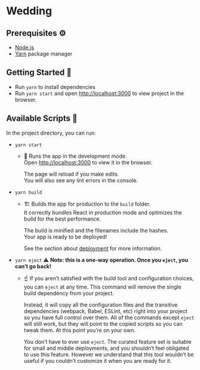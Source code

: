 # Wedding

## Prerequisites ⚙️

- [Node.js](https://nodejs.org/en/download/)
- [Yarn](https://classic.yarnpkg.com/en/docs/getting-started) package manager

## Getting Started 🚀

- Run `yarn` to install dependencies
- Run `yarn start` and open [http://localhost:3000](http://localhost:3000) to view project in the browser.

## Available Scripts 📃

In the project directory, you can run:

- `yarn start`

  - 🚀 Runs the app in the development mode.\
    Open [http://localhost:3000](http://localhost:3000) to view it in the browser.

    The page will reload if you make edits.\
    You will also see any lint errors in the console.

- `yarn build`

  - 🏗️ Builds the app for production to the `build` folder.\
    It correctly bundles React in production mode and optimizes the build for the best performance.

    The build is minified and the filenames include the hashes.\
    Your app is ready to be deployed!

    See the section about [deployment](https://facebook.github.io/create-react-app/docs/deployment) for more information.

- `yarn eject` ⚠️ **Note: this is a one-way operation. Once you `eject`, you can’t go back!**

  - ☝️ If you aren’t satisfied with the build tool and configuration choices, you can `eject` at any time. This command will remove the single build dependency from your project.

    Instead, it will copy all the configuration files and the transitive dependencies (webpack, Babel, ESLint, etc) right into your project so you have full control over them. All of the commands except `eject` will still work, but they will point to the copied scripts so you can tweak them. At this point you’re on your own.

    You don’t have to ever use `eject`. The curated feature set is suitable for small and middle deployments, and you shouldn’t feel obligated to use this feature. However we understand that this tool wouldn’t be useful if you couldn’t customize it when you are ready for it.
